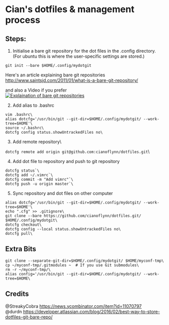 # Cian's dotfiles & management process  
## Steps:

1. Initialise a bare git repository for the dot files in the .config directory.  
(For ubuntu this is where the user-specific settings are stored.)
```shell
git init --bare $HOME/.config/mydotgit
 ```
  
Here's an article explaining bare git repositories  
http://www.saintsjd.com/2011/01/what-is-a-bare-git-repository/  
 
and also a Video if you prefer\
  [![Explaination of bare git repositories](http://img.youtube.com/vi/krR847J8yPc/0.jpg)](https://www.youtube.com/watch?v=krR847J8yPc)

2. Add alias to .bashrc  
```shell
vim .bashrc\
alias dotcfg='/usr/bin/git --git-dir=$HOME/.config/mydotgit/ --work-tree=$HOME'\
source ~/.bashrc\
dotcfg config status.showUntrackedFiles no\
 ```

3. Add remote repository\

 `dotcfg remote add origin git@github.com:cianoflynn/dotfiles.git`\

4. Add dot file to repository and push to git repository

```shell
dotcfg status`\
dotcfg add ~/.vimrc`\
dotcfg commit -m "Add vimrc"`\
dotcfg push -u origin master`\
 ```
    
5. Sync repository and dot files on other computer

```shell
alias dotcfg='/usr/bin/git --git-dir=$HOME/.config/mydotgit/ --work-tree=$HOME'\
echo ".cfg" >> .gitignore\
git clone --bare https://github.com/cianoflynn/dotfiles.git/ $HOME/.config/mydotgit\
dotcfg checkout\
dotcfg config --local status.showUntrackedFiles no\
dotcfg pull\
```

## Extra Bits
```shell
git clone --separate-git-dir=$HOME/.config/mydotgit/ $HOME/myconf-tmp\
cp ~/myconf-tmp/.gitmodules ~  # If you use Git submodules\
rm -r ~/myconf-tmp/\
alias config='/usr/bin/git --git-dir=$HOME/.config/mydotgit/ --work-tree=$HOME\
```
## Credits  
@StreakyCobra https://news.ycombinator.com/item?id=11070797  
@durdn https://developer.atlassian.com/blog/2016/02/best-way-to-store-dotfiles-git-bare-repo/  
